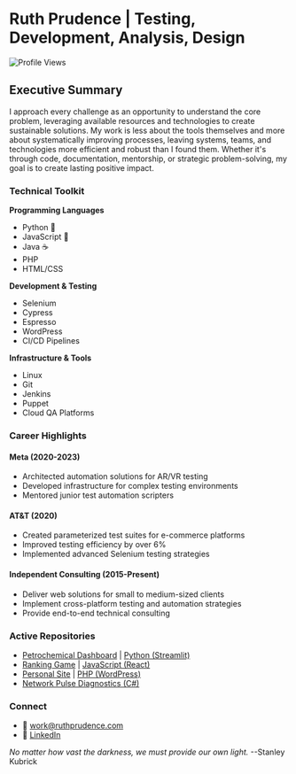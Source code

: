 # Ruth Prudence | Testing, Development, Analysis, Design

![Profile Views](https://komarev.com/ghpvc/?username=ruthprudence&color=blueviolet)

## Executive Summary

I approach every challenge as an opportunity to understand the core problem, leveraging available resources and technologies to create sustainable solutions. My work is less about the tools themselves and more about systematically improving processes, leaving systems, teams, and technologies more efficient and robust than I found them. Whether it's through code, documentation, mentorship, or strategic problem-solving, my goal is to create lasting positive impact.

### Technical Toolkit

**Programming Languages**
- Python 🐍
- JavaScript 📜
- Java ☕
- PHP
- HTML/CSS

**Development & Testing**
- Selenium
- Cypress
- Espresso
- WordPress
- CI/CD Pipelines

**Infrastructure & Tools**
- Linux
- Git
- Jenkins
- Puppet
- Cloud QA Platforms

### Career Highlights

#### Meta (2020-2023)
- Architected automation solutions for AR/VR testing
- Developed infrastructure for complex testing environments
- Mentored junior test automation scripters

#### AT&T (2020)
- Created parameterized test suites for e-commerce platforms
- Improved testing efficiency by over 6%
- Implemented advanced Selenium testing strategies

#### Independent Consulting (2015-Present)
- Deliver web solutions for small to medium-sized clients
- Implement cross-platform testing and automation strategies
- Provide end-to-end technical consulting

<!-- ### GitHub Stats

![Ruth's GitHub Stats](https://github-readme-stats.vercel.app/api?username=ruthprudence&show_icons=true&theme=radical)

![Top Languages](https://github-readme-stats.vercel.app/api/top-langs/?username=ruthprudence&layout=compact&theme=radical) -->

### Active Repositories

- [Petrochemical Dashboard](http://165.1.68.109:8501/) | [Python (Streamlit)](https://github.com/ruthprudence/petrochem-dashboard)
- [Ranking Game](https://rg.ruthprudence.com/) | [JavaScript (React)](https://github.com/ruthprudence/ranking-game)
- [Personal Site](https://ruthprudence.com/) | [PHP (WordPress)](https://github.com/ruthprudence/ruthprudence.com)
- [Network Pulse Diagnostics (C#)](https://github.com/ruthprudence/Network-Pulse-Diagnostics)

### Connect

- 📧 work@ruthprudence.com
- 💼 [LinkedIn](https://linkedin.com/in/ruthmansoor/)

*No matter how vast the darkness, we must provide our own light.* --Stanley Kubrick
